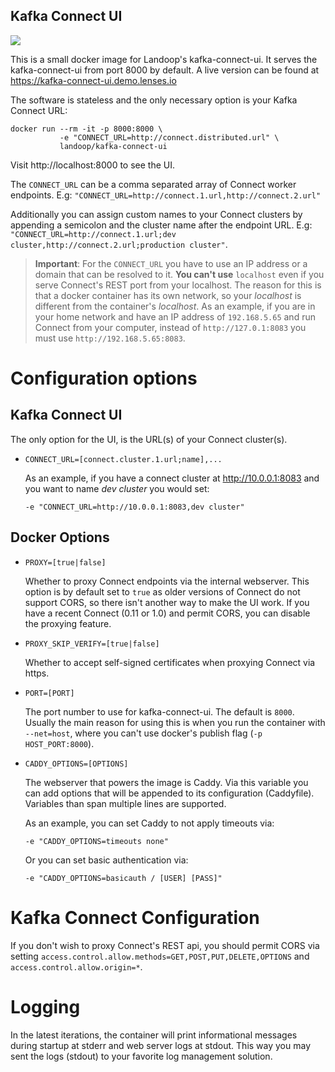 ## Kafka Connect UI ##

[![](https://images.microbadger.com/badges/image/landoop/kafka-connect-ui.svg)](http://microbadger.com/images/landoop/kafka-connect-ui)

This is a small docker image for Landoop's kafka-connect-ui.
It serves the kafka-connect-ui from port 8000 by default.
A live version can be found at <https://kafka-connect-ui.demo.lenses.io>

The software is stateless and the only necessary option is your Kafka Connect
URL:

    docker run --rm -it -p 8000:8000 \
               -e "CONNECT_URL=http://connect.distributed.url" \
               landoop/kafka-connect-ui

Visit http://localhost:8000 to see the UI.

The `CONNECT_URL` can be a comma separated array of Connect worker
endpoints. E.g: `"CONNECT_URL=http://connect.1.url,http://connect.2.url"`

Additionally you can assign custom names to your Connect clusters by appending
a semicolon and the cluster name after the endpoint URL. E.g:
`"CONNECT_URL=http://connect.1.url;dev cluster,http://connect.2.url;production cluster"`.

> **Important**: For the `CONNECT_URL` you have to use an IP address or a domain
> that can be resolved to it. **You can't use** `localhost` even if you serve
> Connect's REST port from your localhost. The reason for this is that a docker
> container has its own network, so your _localhost_ is different from the
> container's _localhost_. As an example, if you are in your home network and
> have an IP address of `192.168.5.65` and run Connect from your computer,
> instead of `http://127.0.1:8083` you must use `http://192.168.5.65:8083`.

# Configuration options

## Kafka Connect UI

The only option for the UI, is the URL(s) of your Connect cluster(s).

- `CONNECT_URL=[connect.cluster.1.url;name],...`
  
  As an example, if you have a connect cluster at http://10.0.0.1:8083 and you
  want to name *dev cluster* you would set:
  
      -e "CONNECT_URL=http://10.0.0.1:8083,dev cluster"

## Docker Options

- `PROXY=[true|false]`
  
  Whether to proxy Connect endpoints via the internal webserver. This option
  is by default set to `true` as older versions of Connect do not support CORS,
  so there isn't another way to make the UI work. If you have a recent Connect
  (0.11 or 1.0) and permit CORS, you can disable the proxying feature.
- `PROXY_SKIP_VERIFY=[true|false]`
  
  Whether to accept self-signed certificates when proxying Connect via https.
- `PORT=[PORT]`
  
  The port number to use for kafka-connect-ui. The default is `8000`.
  Usually the main reason for using this is when you run the
  container with `--net=host`, where you can't use docker's publish
  flag (`-p HOST_PORT:8000`).
- `CADDY_OPTIONS=[OPTIONS]`
  
  The webserver that powers the image is Caddy. Via this variable
  you can add options that will be appended to its configuration
  (Caddyfile). Variables than span multiple lines are supported.
  
  As an example, you can set Caddy to not apply timeouts via:
  
      -e "CADDY_OPTIONS=timeouts none"
  
  Or you can set basic authentication via:
  
      -e "CADDY_OPTIONS=basicauth / [USER] [PASS]"

# Kafka Connect Configuration

If you don't wish to proxy Connect's REST api, you should permit CORS via setting
`access.control.allow.methods=GET,POST,PUT,DELETE,OPTIONS` and
`access.control.allow.origin=*`.

# Logging

In the latest iterations, the container will print informational messages during
startup at stderr and web server logs at stdout. This way you may sent the logs
(stdout) to your favorite log management solution.
